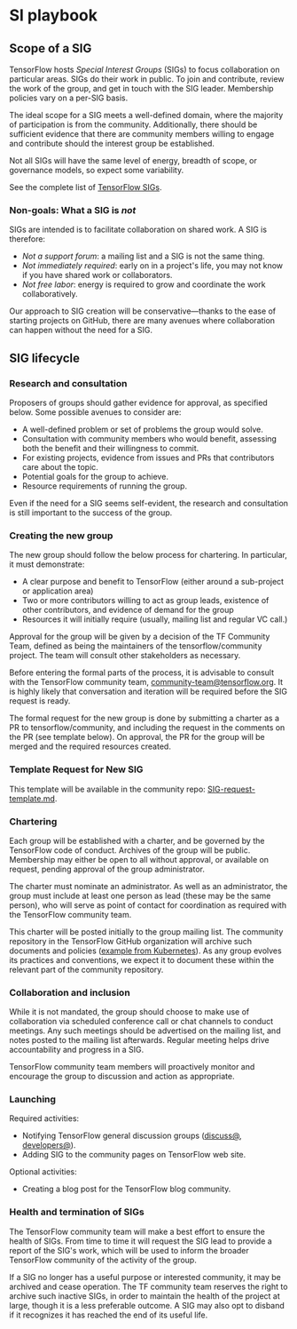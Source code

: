 # SI playbook

## Scope of a SIG

TensorFlow hosts *Special Interest Groups* (SIGs) to focus collaboration on particular areas. SIGs do their work in public. To join and contribute, review the work of the group, and get in touch with the SIG leader. Membership policies vary on a per-SIG basis.

The ideal scope for a SIG meets a well-defined domain, where the majority of
participation is from the community. Additionally, there should be
sufficient evidence that there are community members willing to engage and
contribute should the interest group be established.

Not all SIGs will have the same level of energy, breadth of scope, or governance
models, so expect some variability.

See the complete list of [TensorFlow SIGs](https://github.com/tensorflow/community/tree/master/sigs).

### Non-goals: What a SIG is *not*

SIGs are intended is to facilitate collaboration on shared work. A SIG is
therefore:

*   *Not a support forum*: a mailing list and a SIG is not the same thing.
*   *Not immediately required*: early on in a project's life, you may not know
    if you have shared work or collaborators.
*   *Not free labor*: energy is required to grow and coordinate the work
    collaboratively.
    
Our approach to SIG creation will be conservative—thanks to the ease of starting projects on GitHub, there are many avenues where collaboration can happen without the need for a SIG.


## SIG lifecycle

### Research and consultation

Proposers of groups should gather evidence for approval, as specified below.
Some possible avenues to consider are:

*   A well-defined problem or set of problems the group would solve.
*   Consultation with community members who would benefit, assessing both the
    benefit and their willingness to commit.
*   For existing projects, evidence from issues and PRs that contributors care
    about the topic.
*   Potential goals for the group to achieve.
*   Resource requirements of running the group.

Even if the need for a SIG seems self-evident, the research and consultation is
still important to the success of the group.

### Creating the new group

The new group should follow the below process for chartering. In particular, it
must demonstrate:

*   A clear purpose and benefit to TensorFlow (either around a sub-project or
    application area)
*   Two or more contributors willing to act as group leads, existence of other
    contributors, and evidence of demand for the group
*   Resources it will initially require (usually, mailing list and regular VC
    call.) 

Approval for the group will be given by a decision of the TF Community Team,
defined as being the maintainers of the tensorflow/community project. The team
will consult other stakeholders as necessary.

Before entering the formal parts of the process, it is advisable to consult with
the TensorFlow community team, community-team@tensorflow.org. It is highly
likely that conversation and iteration will be required before the SIG request
is ready.

The formal request for the new group is done by submitting a charter as a PR to
tensorflow/community, and including the request in the comments on the PR (see
template below). On approval, the PR for the group will be merged and the
required resources created.

### Template Request for New SIG

This template will be available in the community repo:
[SIG-request-template.md](https://github.com/tensorflow/community/blob/master/governance/SIG-request-template.md).

### Chartering

Each group will be established with a charter, and be governed by the TensorFlow
code of conduct. Archives of the group will be public. Membership may either be
open to all without approval, or available on request, pending approval of the
group administrator.

The charter must nominate an administrator. As well as an administrator, the
group must include at least one person as lead (these may be the same person),
who will serve as point of contact for coordination as required with the TensorFlow
community team.

This charter will be posted initially to the group mailing list. The community
repository in the TensorFlow GitHub organization will archive such documents and
policies ([example from Kubernetes](https://github.com/kubernetes/community)).
As any group evolves its practices and conventions, we expect it to document
these within the relevant part of the community repository.

### Collaboration and inclusion

While it is not mandated, the group should choose to make use of collaboration
via scheduled conference call or chat channels to conduct meetings. Any such
meetings should be advertised on the mailing list, and notes posted to the
mailing list afterwards. Regular meeting helps drive accountability and progress
in a SIG.

TensorFlow community team members will proactively monitor and encourage the
group to discussion and action as appropriate.

### Launching

Required activities:

*   Notifying TensorFlow general discussion groups
    ([discuss@](https://groups.google.com/a/tensorflow.org/forum/#!forum/discuss),
    [developers@](https://groups.google.com/a/tensorflow.org/forum/#!forum/developers)).
*   Adding SIG to the community pages on TensorFlow web site. 

Optional activities:

*   Creating a blog post for the TensorFlow blog community.

### Health and termination of SIGs

The TensorFlow community team will make a best effort to ensure the health of
SIGs. From time to time it will request the SIG lead to provide a report of the
SIG's work, which will be used to inform the broader TensorFlow community of the
activity of the group.

If a SIG no longer has a useful purpose or interested community, it may be
archived and cease operation. The TF community team reserves the right to
archive such inactive SIGs, in order to maintain the health of the project at
large, though it is a less preferable outcome. A SIG may also opt to disband if
it recognizes it has reached the end of its useful life.
